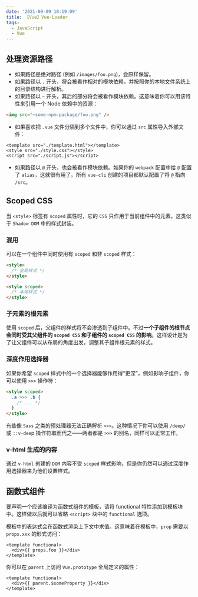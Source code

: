 ```yaml
---
date: '2021-09-09 10:19:09'
title: 【Vue】Vue-Loader
tags:
  - JavaScript
  - Vue
---
```


[vue loader 官方文档]: https://vue-loader.vuejs.org/zh/

## 处理资源路径

- 如果路径是绝对路径 (例如 `/images/foo.png`)，会原样保留。
- 如果路径以 `.` 开头，将会被看作相对的模块依赖，并按照你的本地文件系统上的目录结构进行解析。
- 如果路径以 `~` 开头，其后的部分将会被看作模块依赖。这意味着你可以用该特性来引用一个 Node 依赖中的资源：

```html
<img src="~some-npm-package/foo.png" />
```

- 如果喜欢把 `.vue` 文件分隔到多个文件中，你可以通过 `src` 属性导入外部文件：

```vue
<template src="./template.html"></template>
<style src="./style.css"></style>
<script src="./script.js"></script>
```

- 如果路径以 `@` 开头，也会被看作模块依赖。如果你的 `webpack` 配置中给 `@` 配置了 `alias`，这就很有用了。所有 `vue-cli` 创建的项目都默认配置了将 `@` 指向 `/src`。

## Scoped CSS

当 `<style>` 标签有 `scoped` 属性时，它的 `CSS` 只作用于当前组件中的元素。这类似于 `Shadow DOM` 中的样式封装。

### 混用

可以在一个组件中同时使用有 `scoped` 和非 `scoped` 样式：

```html
<style>
  /* 全局样式 */
</style>

<style scoped>
  /* 本地样式 */
</style>
```

### 子元素的根元素

使用 `scoped` 后，父组件的样式将不会渗透到子组件中。不过**一个子组件的根节点会同时受其父组件的 `scoped CSS` 和子组件的 `scoped CSS` 的影响**。这样设计是为了让父组件可以从布局的角度出发，调整其子组件根元素的样式。

### 深度作用选择器

如果你希望 `scoped` 样式中的一个选择器能够作用得“更深”，例如影响子组件，你可以使用 `>>>` 操作符：

```html
<style scoped>
  .a >>> .b {
    /* ... */
  }
</style>
```

有些像 `Sass` 之类的预处理器无法正确解析 `>>>`。这种情况下你可以使用 `/deep/` 或 `::v-dee`p 操作符取而代之——两者都是 `>>>` 的别名，同样可以正常工作。

### v-html 生成的内容

通过 `v-html` 创建的 `DOM` 内容不受 `scoped` 样式影响，但是你仍然可以通过深度作用选择器来为他们设置样式。

## 函数式组件

要声明一个应该编译为函数式组件的模板，请将 functional 特性添加到模板块中。这样做以后就可以省略 `<script>` 块中的 `functional` 选项。

模板中的表达式会在函数式渲染上下文中求值。这意味着在模板中，`prop` 需要以 `props.xxx` 的形式访问：

```vue
<template functional>
  <div>{{ props.foo }}</div>
</template>
```

你可以在 `parent` 上访问 `Vue.prototype` 全局定义的属性：

```vue
<template functional>
  <div>{{ parent.$someProperty }}</div>
</template>
```
